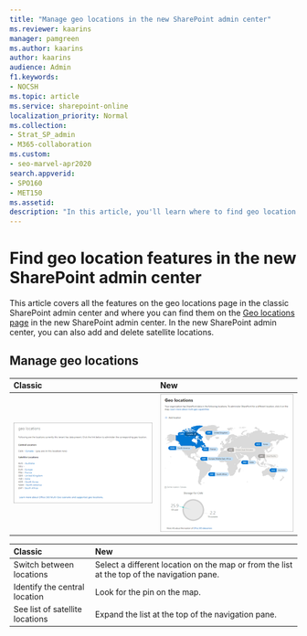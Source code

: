 ```yaml
---
title: "Manage geo locations in the new SharePoint admin center"
ms.reviewer: kaarins
manager: pamgreen
ms.author: kaarins
author: kaarins
audience: Admin
f1.keywords:
- NOCSH
ms.topic: article
ms.service: sharepoint-online
localization_priority: Normal
ms.collection:  
- Strat_SP_admin
- M365-collaboration
ms.custom:
- seo-marvel-apr2020
search.appverid:
- SPO160
- MET150
ms.assetid: 
description: "In this article, you'll learn where to find geo location features in the new SharePoint admin center."
---
```


# Find geo location features in the new SharePoint admin center

This article covers all the features on the geo locations page in the classic SharePoint admin center and where you can find them on the [Geo locations page](https://admin.microsoft.com/sharepoint?page=geoLocations&modern=true) in the new SharePoint admin center. In the new SharePoint admin center, you can also add and delete satellite locations. 

## Manage geo locations

|**Classic**|**New**|
|:-----|:-----|
|![Classic geo locations](media/classic-geo-locations.png) |![New geo locations](media/new-geo-locations.png)|

|**Classic**|**New**|
|:-----|:-----|
|Switch between locations |   Select a different location on the map or from the list at the top of the navigation pane. |
|Identify the central location | Look for the pin on the map. |
|See list of satellite locations | Expand the list at the top of the navigation pane. |





